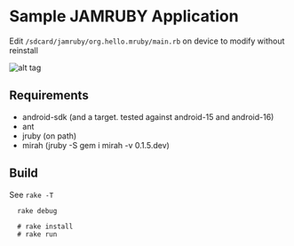 Sample JAMRUBY Application
===

Edit `/sdcard/jamruby/org.hello.mruby/main.rb` on device to modify without reinstall    

![alt tag](https://raw.githubusercontent.com/ppibburr/jamruby/master/samples/runner/screen.png)

Requirements
----
* android-sdk (and a target. tested against android-15 and android-16)
* ant
* jruby (on path)
* mirah (jruby -S gem i mirah -v 0.1.5.dev)

Build
----

See `rake -T`

```
  rake debug

  # rake install
  # rake run
```
